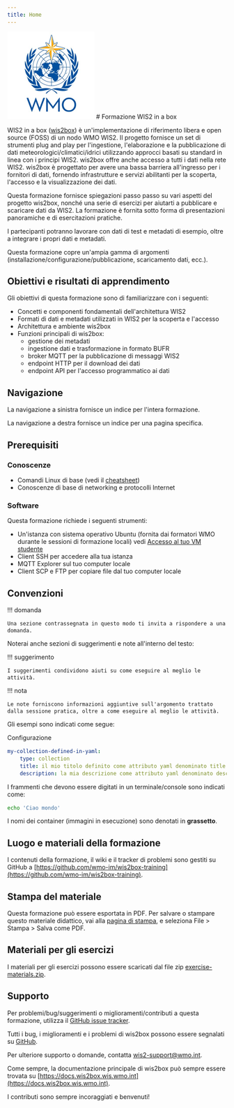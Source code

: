 ```yaml
---
title: Home
---
```


<img alt="Logo WMO" src="assets/img/wmo-logo.png" width="200">
# Formazione WIS2 in a box

WIS2 in a box ([wis2box](https://docs.wis2box.wis.wmo.int)) è un'implementazione di riferimento libera e open source (FOSS) di un nodo WMO WIS2. Il progetto fornisce un set di strumenti plug and play per l'ingestione, l'elaborazione e la pubblicazione di dati meteorologici/climatici/idrici utilizzando approcci basati su standard in linea con i principi WIS2. wis2box offre anche accesso a tutti i dati nella rete WIS2. wis2box è progettato per avere una bassa barriera all'ingresso per i fornitori di dati, fornendo infrastrutture e servizi abilitanti per la scoperta, l'accesso e la visualizzazione dei dati.

Questa formazione fornisce spiegazioni passo passo su vari aspetti del progetto wis2box, nonché una serie di esercizi per aiutarti a pubblicare e scaricare dati da WIS2. La formazione è fornita sotto forma di presentazioni panoramiche e di esercitazioni pratiche.

I partecipanti potranno lavorare con dati di test e metadati di esempio, oltre a integrare i propri dati e metadati.

Questa formazione copre un'ampia gamma di argomenti (installazione/configurazione/pubblicazione, scaricamento dati, ecc.).

## Obiettivi e risultati di apprendimento

Gli obiettivi di questa formazione sono di familiarizzare con i seguenti:

- Concetti e componenti fondamentali dell'architettura WIS2
- Formati di dati e metadati utilizzati in WIS2 per la scoperta e l'accesso
- Architettura e ambiente wis2box
- Funzioni principali di wis2box:
    - gestione dei metadati
    - ingestione dati e trasformazione in formato BUFR
    - broker MQTT per la pubblicazione di messaggi WIS2
    - endpoint HTTP per il download dei dati
    - endpoint API per l'accesso programmatico ai dati

## Navigazione

La navigazione a sinistra fornisce un indice per l'intera formazione.

La navigazione a destra fornisce un indice per una pagina specifica.

## Prerequisiti

### Conoscenze

- Comandi Linux di base (vedi il [cheatsheet](cheatsheets/linux.md))
- Conoscenze di base di networking e protocolli Internet

### Software

Questa formazione richiede i seguenti strumenti:

- Un'istanza con sistema operativo Ubuntu (fornita dai formatori WMO durante le sessioni di formazione locali) vedi [Accesso al tuo VM studente](practical-sessions/accessing-your-student-vm.md#introduction)
- Client SSH per accedere alla tua istanza
- MQTT Explorer sul tuo computer locale
- Client SCP e FTP per copiare file dal tuo computer locale

## Convenzioni

!!! domanda

    Una sezione contrassegnata in questo modo ti invita a rispondere a una domanda.

Noterai anche sezioni di suggerimenti e note all'interno del testo:

!!! suggerimento

    I suggerimenti condividono aiuti su come eseguire al meglio le attività.

!!! nota

    Le note forniscono informazioni aggiuntive sull'argomento trattato dalla sessione pratica, oltre a come eseguire al meglio le attività.

Gli esempi sono indicati come segue:

Configurazione
``` {.yaml linenums="1"}
my-collection-defined-in-yaml:
    type: collection
    title: il mio titolo definito come attributo yaml denominato title
    description: la mia descrizione come attributo yaml denominato description
```

I frammenti che devono essere digitati in un terminale/console sono indicati come:

```bash
echo 'Ciao mondo'
```

I nomi dei container (immagini in esecuzione) sono denotati in **grassetto**.

## Luogo e materiali della formazione

I contenuti della formazione, il wiki e il tracker di problemi sono gestiti su GitHub a [https://github.com/wmo-im/wis2box-training](https://github.com/wmo-im/wis2box-training).

## Stampa del materiale

Questa formazione può essere esportata in PDF. Per salvare o stampare questo materiale didattico, vai alla [pagina di stampa](print_page), e seleziona
File > Stampa > Salva come PDF.

## Materiali per gli esercizi

I materiali per gli esercizi possono essere scaricati dal file zip [exercise-materials.zip](/exercise-materials.zip).

## Supporto

Per problemi/bug/suggerimenti o miglioramenti/contributi a questa formazione, utilizza il [GitHub issue tracker](https://github.com/wmo-im/wis2box-training/issues).

Tutti i bug, i miglioramenti e i problemi di wis2box possono essere segnalati su [GitHub](https://github.com/wmo-im/wis2box/issues).

Per ulteriore supporto o domande, contatta wis2-support@wmo.int.

Come sempre, la documentazione principale di wis2box può sempre essere trovata su [https://docs.wis2box.wis.wmo.int](https://docs.wis2box.wis.wmo.int).

I contributi sono sempre incoraggiati e benvenuti!